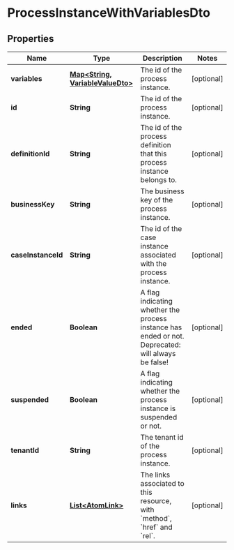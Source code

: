 

# ProcessInstanceWithVariablesDto


## Properties

Name | Type | Description | Notes
------------ | ------------- | ------------- | -------------
**variables** | [**Map&lt;String, VariableValueDto&gt;**](VariableValueDto.md) | The id of the process instance. |  [optional]
**id** | **String** | The id of the process instance. |  [optional]
**definitionId** | **String** | The id of the process definition that this process instance belongs to. |  [optional]
**businessKey** | **String** | The business key of the process instance. |  [optional]
**caseInstanceId** | **String** | The id of the case instance associated with the process instance. |  [optional]
**ended** | **Boolean** | A flag indicating whether the process instance has ended or not. Deprecated: will always be false! |  [optional]
**suspended** | **Boolean** | A flag indicating whether the process instance is suspended or not. |  [optional]
**tenantId** | **String** | The tenant id of the process instance. |  [optional]
**links** | [**List&lt;AtomLink&gt;**](AtomLink.md) | The links associated to this resource, with &#x60;method&#x60;, &#x60;href&#x60; and &#x60;rel&#x60;. |  [optional]



